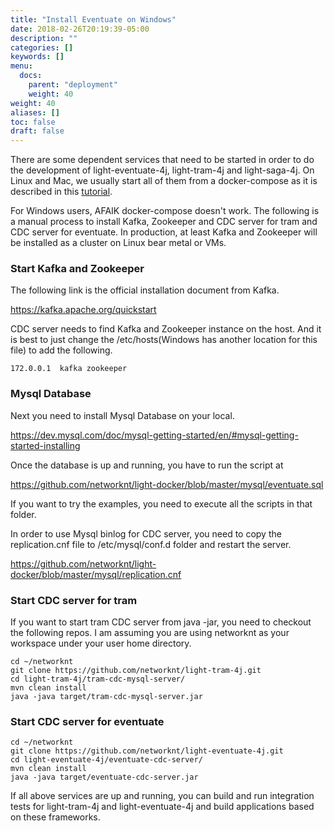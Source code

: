 ```yaml
---
title: "Install Eventuate on Windows"
date: 2018-02-26T20:19:39-05:00
description: ""
categories: []
keywords: []
menu:
  docs:
    parent: "deployment"
    weight: 40
weight: 40
aliases: []
toc: false
draft: false
---
```


There are some dependent services that need to be started in order to do the development of
light-eventuate-4j, light-tram-4j and light-saga-4j. On Linux and Mac, we usually start all
of them from a docker-compose as it is described in this [tutorial][]. 

For Windows users, AFAIK docker-compose doesn't work. The following is a manual process to
install Kafka, Zookeeper and CDC server for tram and CDC server for eventuate. In production,
at least Kafka and Zookeeper will be installed as a cluster on Linux bear metal or VMs.  

### Start Kafka and Zookeeper

The following link is the official installation document from Kafka. 

https://kafka.apache.org/quickstart

CDC server needs to find Kafka and Zookeeper instance on the host. And it is best to just
change the /etc/hosts(Windows has another location for this file) to add the following. 


```
172.0.0.1  kafka zookeeper
``` 

### Mysql Database

Next you need to install Mysql Database on your local. 

https://dev.mysql.com/doc/mysql-getting-started/en/#mysql-getting-started-installing

Once the database is up and running, you have to run the script at

https://github.com/networknt/light-docker/blob/master/mysql/eventuate.sql

If you want to try the examples, you need to execute all the scripts in that folder.

In order to use Mysql binlog for CDC server, you need to copy the replication.cnf file
to /etc/mysql/conf.d folder and restart the server.  

https://github.com/networknt/light-docker/blob/master/mysql/replication.cnf


### Start CDC server for tram

If you want to start tram CDC server from java -jar, you need to checkout the following repos.
I am assuming you are using networknt as your workspace under your user home directory. 

```
cd ~/networknt
git clone https://github.com/networknt/light-tram-4j.git
cd light-tram-4j/tram-cdc-mysql-server/
mvn clean install
java -java target/tram-cdc-mysql-server.jar
```

### Start CDC server for eventuate

```
cd ~/networknt
git clone https://github.com/networknt/light-eventuate-4j.git
cd light-eventuate-4j/eventuate-cdc-server/
mvn clean install
java -java target/eventuate-cdc-server.jar

```

If all above services are up and running, you can build and run integration tests for
light-tram-4j and light-eventuate-4j and build applications based on these frameworks. 

[tutorial]: /tutorial/eventuate/getting-started/
